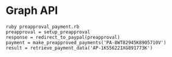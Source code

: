 # Graph API

    ruby preapproval_payment.rb
    preapproval = setup_preapproval
    response = redirect_to_paypal(preapproval)
    payment = make_preapproved_payments('PA-8WT82945K8905710V')
    result = retrieve_payment_data('AP-1KS56221XG891773K')
